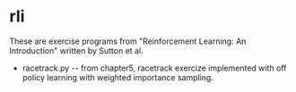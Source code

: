 # rli

These are exercise programs from "Reinforcement Learning: An Introduction" written by Sutton et al.

- racetrack.py
-- from chapter5, racetrack exercize implemented with off policy learning with weighted importance sampling. 
